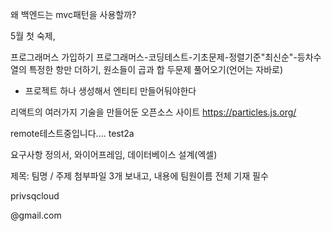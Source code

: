 
왜 백엔드는 mvc패턴을 사용할까?


5월 첫 숙제,

프로그래머스 가입하기
프로그래머스-코딩테스트-기초문제-정렬기준"최신순"-등차수열의 특정한 항만 더하기, 원소들이 곱과 합 두문제 풀어오기(언어는 자바로) 


- 프로젝트 하나 생성해서 엔티티 만들어둬야한다


리액트의 여러가지 기술을 만들어둔 오픈소스 사이트
https://particles.js.org/



remote테스트중입니다.... test2a



요구사항 정의서,
와이어프레임,
데이터베이스 설계(엑셀)

제목: 팀명 / 주제
첨부파일 3개 보내고, 내용에 팀원이름 전체 기재 필수

privsqcloud 

@gmail.com